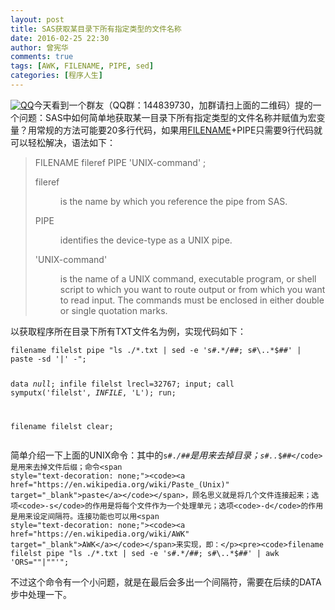 ```yaml
---
layout: post
title: SAS获取某目录下所有指定类型的文件名称
date: 2016-02-25 22:30
author: 曾宪华
comments: true
tags: [AWK, FILENAME, PIPE, sed]
categories: [程序人生]
---
```

<p><a href="http://www.xianhuazeng.com/cn/wp-content/uploads/2015/09/QQ.jpg"><img class="aligncenter size-full" src="http://www.xianhuazeng.com/cn/wp-content/uploads/2015/09/QQ.jpg" alt="QQ" /></a>今天看到一个群友（QQ群：144839730，加群请扫上面的二维码）提的一个问题：SAS中如何简单地获取某一目录下所有指定类型的文件名称并赋值为宏变量？用常规的方法可能要20多行代码，如果用<span style="text-decoration: none;"><a href="http://support.sas.com/documentation/cdl/en/hostunx/61879/HTML/default/viewer.htm#pipe.htm" target="_blank">FILENAME</a></span>+PIPE只需要9行代码就可以轻松解决，语法如下：</p><blockquote><span class="strong">FILENAME</span><span class="emph"> fileref</span> PIPE '<span class="emph">UNIX-command'</span> ;<dl><dt><a name="a000503150"></a><span class="emph">fileref</span></dt><dd><p><a name="a000503151"></a>is the name by which you reference the pipe from SAS.</p></dd><dt><a name="a000503152"></a>PIPE</dt><dd><p><a name="a000503153"></a>identifies the device-type as a UNIX pipe.</p></dd><dt><a name="a000503154"></a>'<span class="emph">UNIX-command</span>'</dt><dd><p><a name="a000503155"></a>is the name of a UNIX command, executable program, or shell script to which you want to route output or from which you want to read input. The commands must be enclosed in either double or single quotation marks.</p></dd></dl></blockquote><p>以获取程序所在目录下所有TXT文件名为例，实现代码如下：</p><pre><code>filename filelst pipe "ls ./*.txt | sed -e 's#.*/##; s#\..*$##' | paste -sd '|' -";

data _null_;
    infile filelst lrecl=32767;
    input;
    call symputx('filelst', _INFILE_, 'L');
run;

filename filelst clear;
</code></pre><p>简单介绍一下上面的UNIX命令：其中的<code>s#.*/##</code>是用来去掉目录；<code>s#\..*$##</code>是用来去掉文件后缀；命令<span style="text-decoration: none;"><code><a href="https://en.wikipedia.org/wiki/Paste_(Unix)" target="_blank">paste</a></code></span>，顾名思义就是将几个文件连接起来；选项<code>-s</code>的作用是将每个文件作为一个处理单元；选项<code>-d</code>的作用是用来设定间隔符。连接功能也可以用<span style="text-decoration: none;"><code><a href="https://en.wikipedia.org/wiki/AWK" target="_blank">AWK</a></code></span>来实现，即：</p><pre><code>filename filelst pipe "ls ./*.txt | sed -e 's#.*/##; s#\..*$##' | awk 'ORS=""|""'";
</code></pre><p>不过这个命令有一个小问题，就是在最后会多出一个间隔符，需要在后续的DATA步中处理一下。</p>